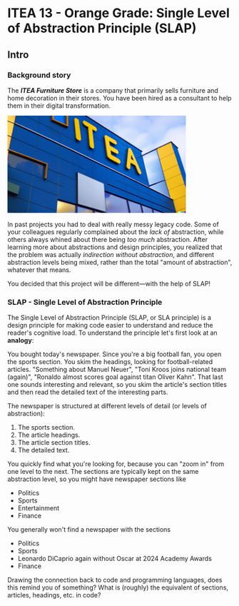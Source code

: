 # ITEA 13 - Orange Grade: Single Level of Abstraction Principle (SLAP)

## Intro

### Background story

The ***ITEA Furniture Store*** is a company that primarily sells furniture
and home decoration in their stores. You have been hired as a consultant to
help them in their digital transformation.

<img src="assets/images/ITEA.jpg" width="400" alt="Photo of the ITEA headquarters" />

In past projects you had to deal with really messy legacy code. Some of your
colleagues regularly complained about the *lack of* abstraction, while others always
whined about there being *too much* abstraction. After learning more about
abstractions and design principles, you realized that the problem was actually
*indirection without abstraction*, and different abstraction levels being mixed,
rather than the total "amount of abstraction", whatever that means.

You decided that this project will be different—with the help of SLAP!

### SLAP - Single Level of Abstraction Principle

The Single Level of Abstraction Principle (SLAP, or SLA principle) is a design
principle for making code easier to understand and reduce the reader's cognitive
load. To understand the principle let's first look at an **analogy**:

You bought today's newspaper. Since you're a big football fan, you open the
sports section. You skim the headings, looking for football-related articles.
"Something about Manuel Neuer", "Toni Kroos joins national team (again)",
"Ronaldo almost scores goal against titan Oliver Kahn". That last one sounds
interesting and relevant, so you skim the article's section titles and then read
the detailed text of the interesting parts.

The newspaper is structured at different levels of detail
(or levels of abstraction):
1. The sports section.
2. The article headings.
3. The article section titles.
4. The detailed text.

You quickly find what you're looking for, because you can "zoom in" from one
level to the next. The sections are typically kept on the same abstraction level,
so you might have newspaper sections like
- Politics
- Sports
- Entertainment
- Finance

You generally won't find a newspaper with the sections
- Politics
- Sports
- Leonardo DiCaprio again without Oscar at 2024 Academy Awards
- Finance

Drawing the connection back to code and programming languages, does this
remind you of something? What is (roughly) the equivalent of sections, articles,
headings, etc. in code?
